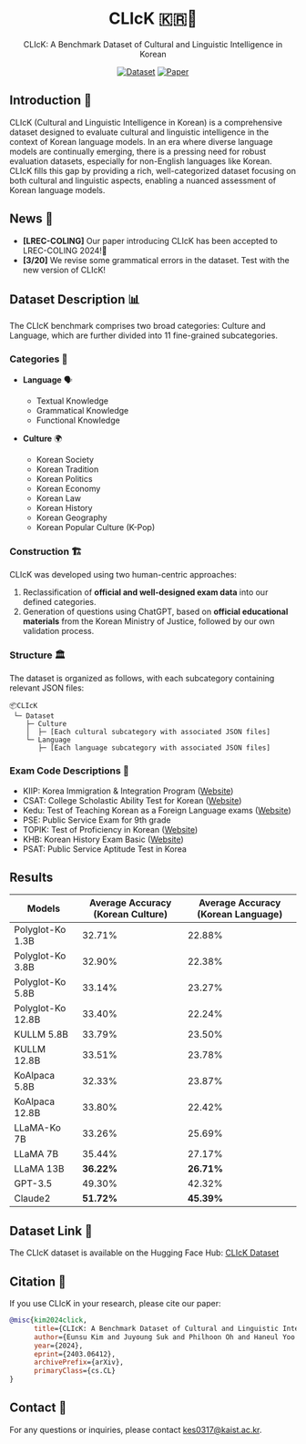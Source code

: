 <div align="center">
  <h1>CLIcK 🇰🇷🧠</h1>
  <p>CLIcK: A Benchmark Dataset of Cultural and Linguistic Intelligence in Korean</p>
  <p>
    <a href="https://huggingface.co/datasets/EunsuKim/CLIcK"><img src="https://img.shields.io/badge/Dataset-CLIcK-blue" alt="Dataset"></a>
    <a href="https://arxiv.org/abs/2403.06412"><img src="https://img.shields.io/badge/Paper-LREC--COLING-green" alt="Paper"></a>
  </p>
</div>


## Introduction 🎉

CLIcK (Cultural and Linguistic Intelligence in Korean) is a comprehensive dataset designed to evaluate cultural and linguistic intelligence in the context of Korean language models. In an era where diverse language models are continually emerging, there is a pressing need for robust evaluation datasets, especially for non-English languages like Korean. CLIcK fills this gap by providing a rich, well-categorized dataset focusing on both cultural and linguistic aspects, enabling a nuanced assessment of Korean language models.

## News 📰

- **[LREC-COLING]** Our paper introducing CLIcK has been accepted to LREC-COLING 2024!🎉
- **[3/20]** We revise some grammatical errors in the dataset. Test with the new version of CLIcK!
  
## Dataset Description 📊

The CLIcK benchmark comprises two broad categories: Culture and Language, which are further divided into 11 fine-grained subcategories.

### Categories 📂

- **Language** 🗣️
  - Textual Knowledge
  - Grammatical Knowledge
  - Functional Knowledge

- **Culture** 🌍
  - Korean Society
  - Korean Tradition
  - Korean Politics
  - Korean Economy
  - Korean Law
  - Korean History
  - Korean Geography
  - Korean Popular Culture (K-Pop)


### Construction 🏗️

CLIcK was developed using two human-centric approaches:

1. Reclassification of **official and well-designed exam data** into our defined categories.
2. Generation of questions using ChatGPT, based on **official educational materials** from the Korean Ministry of Justice, followed by our own validation process.

### Structure 🏛️

The dataset is organized as follows, with each subcategory containing relevant JSON files:

```
📦CLIcK
 └─ Dataset
    ├─ Culture
    │  ├─ [Each cultural subcategory with associated JSON files]
    └─ Language
       ├─ [Each language subcategory with associated JSON files]
```

### Exam Code Descriptions 📜

- KIIP: Korea Immigration & Integration Program ([Website](www.immigration.go.kr))
- CSAT: College Scholastic Ability Test for Korean ([Website](https://www.suneung.re.kr/))
- Kedu: Test of Teaching Korean as a Foreign Language exams ([Website](https://www.q-net.or.kr/man001.do?gSite=L&gId=36))
- PSE: Public Service Exam for 9th grade
- TOPIK: Test of Proficiency in Korean ([Website](https://www.topik.go.kr/))
- KHB: Korean History Exam Basic ([Website](https://www.historyexam.go.kr/))
- PSAT: Public Service Aptitude Test in Korea

## Results

| Models            | Average Accuracy (Korean Culture) | Average Accuracy (Korean Language) |
|-------------------|-----------------------------------|------------------------------------|
| Polyglot-Ko 1.3B  | 32.71%                            | 22.88%                             |
| Polyglot-Ko 3.8B  | 32.90%                            | 22.38%                             |
| Polyglot-Ko 5.8B  | 33.14%                            | 23.27%                             |
| Polyglot-Ko 12.8B | 33.40%                            | 22.24%                             |
| KULLM 5.8B        | 33.79%                            | 23.50%                             |
| KULLM 12.8B       | 33.51%                            | 23.78%                             |
| KoAlpaca 5.8B     | 32.33%                            | 23.87%                             |
| KoAlpaca 12.8B    | 33.80%                            | 22.42%                             |
| LLaMA-Ko 7B       | 33.26%                            | 25.69%                             |
| LLaMA 7B          | 35.44%                            | 27.17%                             |
| LLaMA 13B         | **36.22%**                        | **26.71%**                         |
| GPT-3.5           | 49.30%                            | 42.32%                             |
| Claude2           | **51.72%**                        | **45.39%**                         |


## Dataset Link 🔗

The CLIcK dataset is available on the Hugging Face Hub: [CLIcK Dataset](https://huggingface.co/datasets/EunsuKim/CLIcK)


## Citation 📝

If you use CLIcK in your research, please cite our paper:

```bibtex
@misc{kim2024click,
      title={CLIcK: A Benchmark Dataset of Cultural and Linguistic Intelligence in Korean}, 
      author={Eunsu Kim and Juyoung Suk and Philhoon Oh and Haneul Yoo and James Thorne and Alice Oh},
      year={2024},
      eprint={2403.06412},
      archivePrefix={arXiv},
      primaryClass={cs.CL}
}
```

## Contact 📧

For any questions or inquiries, please contact [kes0317@kaist.ac.kr](mailto:kes0317@kaist.ac.kr).
